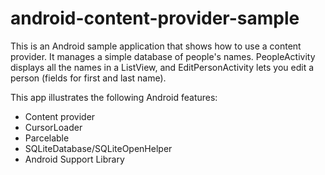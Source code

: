 android-content-provider-sample
===============================
This is an Android sample application that shows how to use a content provider. It manages a simple database of people's names. PeopleActivity displays all the names in a ListView, and EditPersonActivity lets you edit a person (fields for first and last name).

This app illustrates the following Android features:
- Content provider
- CursorLoader
- Parcelable
- SQLiteDatabase/SQLiteOpenHelper
- Android Support Library
